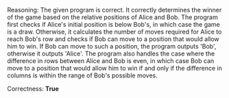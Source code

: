 Reasoning: 
The given program is correct. It correctly determines the winner of the game based on the relative positions of Alice and Bob. The program first checks if Alice's initial position is below Bob's, in which case the game is a draw. Otherwise, it calculates the number of moves required for Alice to reach Bob's row and checks if Bob can move to a position that would allow him to win. If Bob can move to such a position, the program outputs 'Bob', otherwise it outputs 'Alice'. The program also handles the case where the difference in rows between Alice and Bob is even, in which case Bob can move to a position that would allow him to win if and only if the difference in columns is within the range of Bob's possible moves.

Correctness: **True**